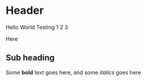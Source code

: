 # Header
Hello World
Testing 1 2 3

Here

## Sub heading
Some **bold** text goes here, and some *italics* goes here
